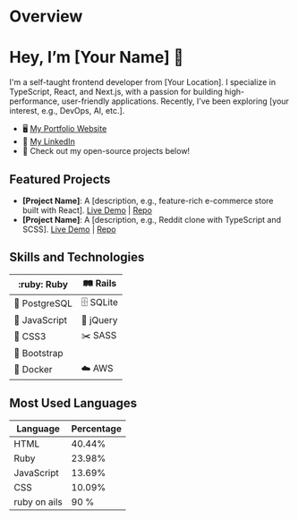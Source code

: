 # Overview

# Hey, I’m [Your Name] 👋
I'm a self-taught frontend developer from [Your Location]. I specialize in TypeScript, React, and Next.js, with a passion for building high-performance, user-friendly applications. Recently, I’ve been exploring [your interest, e.g., DevOps, AI, etc.].

- 🖥 [My Portfolio Website](https://yourportfolio.github.io)
- 🤝 [My LinkedIn](https://linkedin.com/in/yourprofile)
- 🚀 Check out my open-source projects below!

## Featured Projects
- **[Project Name]**: A [description, e.g., feature-rich e-commerce store built with React]. [Live Demo](#) | [Repo](#)
- **[Project Name]**: A [description, e.g., Reddit clone with TypeScript and SCSS]. [Live Demo](#) | [Repo](#)
## Skills and Technologies

| :ruby: Ruby | :railway_track: Rails |
|-------------|-----------------------|
| :elephant: PostgreSQL | :file_cabinet: SQLite | :email: Postman |
| :yellow_heart: JavaScript | :gem: jQuery | :triangular_ruler: HTML5 | 
| :art: CSS3 | :scissors: SASS | :wind_blowing_face: TailwindCSS |
| :boot: Bootstrap |
| :whale: Docker | :cloud: AWS |

## Most Used Languages

| Language    | Percentage |
|-------------|------------|
| HTML        | 40.44%     |
| Ruby        | 23.98%     |
| JavaScript  | 13.69%     |
| CSS         | 10.09%     |
|ruby on ails | 90 %       |
